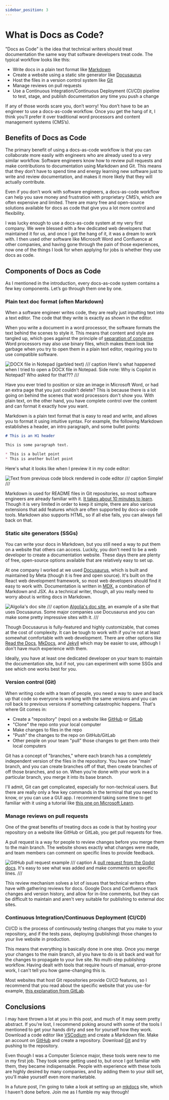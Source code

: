 ```yaml
---
sidebar_position: 3
---
```


# What is Docs as Code?

"Docs as Code" is the idea that technical writers should treat documentation the same way that software developers treat code. The typical workflow looks like this:

* Write docs in a plain text format like [Markdown](https://www.markdownguide.org/basic-syntax)
* Create a website using a static site generator like [Docusaurus](https://docusaurus.io)
* Host the files in a version control system like [Git](https://github.com/git-guides)
* Manage reviews on pull requests
* Use a Continuous Integration/Continuous Deployment (CI/CD) pipeline to test, stage, and publish documentation any time you push a change

If any of those words scare you, don’t worry! You don’t have to be an engineer to use a docs-as-code workflow. Once you get the hang of it, I think you’ll prefer it over traditional word processors and content management systems (CMS’s).

## Benefits of Docs as Code

The primary benefit of using a docs-as-code workflow is that you can collaborate more easily with engineers who are already used to a very similar workflow. Software engineers know how to review pull requests and make contributions to documentation using Markdown and Git. This means that they don’t have to spend time and energy learning new software just to write and review documentation, and makes it more likely that they will actually contribute.

Even if you don’t work with software engineers, a docs-as-code workflow can help you save money and frustration with proprietary CMS’s, which are often expensive and limited. There are many free and open-source solutions available for docs as code that give you a lot more control and flexibility.

I was lucky enough to use a docs-as-code system at my very first company. We were blessed with a few dedicated web developers that maintained it for us, and once I got the hang of it, it was a dream to work with. I then used other software like Microsoft Word and Confluence at other companies, and having gone through the pain of those experiences, now one of the things I look for when applying for jobs is whether they use docs as code.

## Components of Docs as Code

As I mentioned in the introduction, every docs-as-code system contains a few key components. Let’s go through them one by one.

### Plain text doc format (often Markdown)

When a software engineer writes code, they are really just inputting text into a text editor. The code that they write is exactly as shown in the editor.

When you write a document in a word processor, the software formats the text behind the scenes to style it. This means that content and style are tangled up, which goes against the principle of [separation of concerns](https://www.geeksforgeeks.org/software-engineering/separation-of-concerns-soc). Word processors may also use binary files, which makes them look like garbage when you try to open them in a plain text editor, requiring you to use compatible software.

![DOCX file in Notepad (garbled text)](/img/docx-notepad.png)
/// caption
Here's what happened when I tried to open a DOCX file in Notepad. Side note: Why is Copilot in Notepad? Who asked for that???
///

Have you ever tried to position or size an image in Microsoft Word, or had an extra page that you just couldn't delete? This is because there is a lot going on behind the scenes that word processors don't show you. With plain text, on the other hand, you have complete control over the content and can format it exactly how you want.

Markdown is a plain text format that is easy to read and write, and allows you to format it using intuitive syntax. For example, the following Markdown establishes a header, an intro paragraph, and some bullet points:

```markdown
# This is an H1 header

This is some paragraph text.

* This is a bullet point
* This is another bullet point
```

Here's what it looks like when I preview it in my code editor:

![Text from previous code block rendered in code editor](/img/md-preview.png)
/// caption
Simple!
///

Markdown is used for README files in Git repositories, so most software engineers are already familiar with it. [It takes about 10 minutes to learn](https://www.writethedocs.org/guide/writing/markdown). Though it is very limited in order to keep it simple, there are also various extensions that add features which are often supported by docs-as-code tools. Markdown also supports HTML, so if all else fails, you can always fall back on that.

### Static site generators (SSGs)

You can write your docs in Markdown, but you still need a way to put them on a website that others can access. Luckily, you don't need to be a web developer to create a documentation website. These days there are plenty of free, open-source options available that are relatively easy to set up.

At one company I worked at we used [Docusaurus](https://docusaurus.io), which is built and maintained by Meta (though it is free and open source). It's built on the React web development framework, so most web developers should find it easy to work with. Documentation is written in [MDX](https://mdxjs.com/docs/what-is-mdx), a combination of Markdown and JSX. As a technical writer, though, all you really need to worry about is writing docs in Markdown.

![Algolia's doc site](/img/algolia-doc-site.png)
/// caption
[Algolia's doc site](https://docsearch.algolia.com/docs/what-is-docsearch), an example of a site that uses Docusaurus. Some major companies use Docusaurus and you can make some pretty impressive sites with it.
///

Though Docusaurus is fully-featured and highly customizable, that comes at the cost of complexity. It can be tough to work with if you're not at least somewhat comfortable with web development. There are other options like [Read the Docs](https://about.readthedocs.com), [MkDocs](https://www.mkdocs.org), and [Jekyll](https://jekyllrb.com) which may be easier to use, although I don't have much experience with them.

Ideally, you have at least one dedicated developer on your team to maintain the documentation site, but if not, you can experiment with some SSGs and see which one works best for you.

### Version control (Git)

When writing code with a team of people, you need a way to save and back up that code so everyone is working with the same versions and you can roll back to previous versions if something catastrophic happens. That's where Git comes in:

* Create a "repository" (repo) on a website like [GitHub](https://github.com) or [GitLab](https://about.gitlab.com)
* "Clone" the repo onto your local computer
* Make changes to files in the repo
* "Push" the changes to the repo on GitHub/GitLab
* Other people on your team "pull" those changes to get them onto their local computers

Git has a concept of "branches," where each branch has a completely independent version of the files in the repository. You have one "main" branch, and you can create branches off of that, then create branches of off those branches, and so on. When you're done with your work in a particular branch, you merge it into its base branch.

I'll admit, Git can get complicated, especially for non-technical users. But there are really only a few key commands in the terminal that you need to know, or you can use a GUI app. I recommend taking some time to get familiar with it using a tutorial like [this one on Microsoft Learn](http://learn.microsoft.com/training/modules/intro-to-git).

### Manage reviews on pull requests

One of the great benefits of treating docs as code is that by hosting your repository on a website like GitHub or GitLab, you get pull requests for free.

A pull request is a way for people to review changes before you merge them to the main branch. The website shows exactly what changes were made, and team members can comment on specific lines to provide feedback.

![GitHub pull request example](/img/github-pull-request.png)
/// caption
A [pull request from the Godot docs](https://github.com/godotengine/godot-docs/pull/11015). It's easy to see what was added and make comments on specific lines.
///

This review mechanism solves a lot of issues that technical writers often have with gathering reviews for docs. Google Docs and Confluence track changes and version history, and allow for in-line comments, but they can be difficult to maintain and aren't very suitable for publishing to external doc sites.

### Continuous Integration/Continuous Deployment (CI/CD)

CI/CD is the process of continuously testing changes that you make to your repository, and if the tests pass, deploying (publishing) those changes to your live website in production.

This means that everything is basically done in one step. Once you merge your changes to the main branch, all you have to do is sit back and wait for the changes to propagate to your live site. No multi-step publishing workflow. Having dealt with tools that require hours of manual, error-prone work, I can't tell you how game-changing this is.

Most websites that host Git repositories provide CI/CD features, so I recommend that you read about the specific website that you use - for example, [this explanation from GitLab](https://about.gitlab.com/topics/ci-cd).

## Conclusions

I may have thrown a lot at you in this post, and much of it may seem pretty abstract. If you're lost, I recommend poking around with some of the tools I mentioned to get your hands dirty and see for yourself how they work. Download a code editor like [VSCodium](https://vscodium.com) and create a Markdown file. Make an account on [GitHub](https://github.com/home) and create a repository. Download [Git](https://git-scm.com/downloads) and try pushing to the repository.

Even though I was a Computer Science major, these tools were new to me in my first job. They took some getting used to, but once I got familiar with them, they became indispensable. People with experience with these tools are highly desired by many companies, and by adding them to your skill set, you'll make yourself even more marketable.

In a future post, I'm going to take a look at setting up an [mkdocs](https://www.mkdocs.org) site, which I haven't done before. Join me as I fumble my way through!

